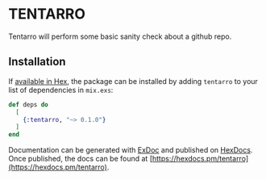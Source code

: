 # TENTARRO

Tentarro will perform some basic sanity check about a github repo.



## Installation

If [available in Hex](https://hex.pm/docs/publish), the package can be installed
by adding `tentarro` to your list of dependencies in `mix.exs`:

```elixir
def deps do
  [
    {:tentarro, "~> 0.1.0"}
  ]
end
```

Documentation can be generated with [ExDoc](https://github.com/elixir-lang/ex_doc)
and published on [HexDocs](https://hexdocs.pm). Once published, the docs can
be found at [https://hexdocs.pm/tentarro](https://hexdocs.pm/tentarro).


